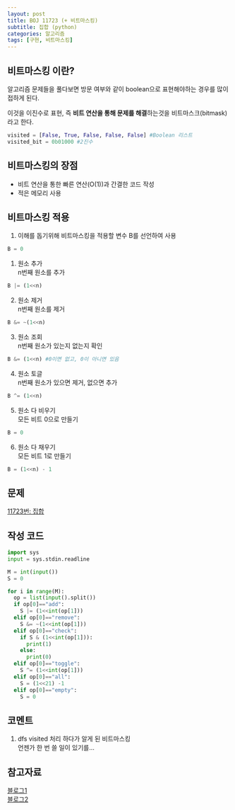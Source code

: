 ```yaml
---
layout: post
title: BOJ 11723 (+ 비트마스킹)
subtitle: 집합 (python)
categories: 알고리즘
tags: [구현, 비트마스킹]
---
```


비트마스킹 이란?
---
알고리즘 문제들을 풀다보면 방문 여부와 같이 boolean으로 표현해야하는 경우를 많이 접하게 된다.   

이것을 이진수로 표현, 즉 **비트 연산을 통해 문제를 해결**하는것을 비트마스크(bitmask)라고 한다.
```python
visited = [False, True, False, False, False] #Boolean 리스트
visited_bit = 0b01000 #2진수
```

비트마스킹의 장점
---
- 비트 연산을 통한 빠른 연산(O(1))과 간결한 코드 작성
- 적은 메모리 사용

비트마스킹 적용
---
1. 이해를 돕기위해 비트마스킹을 적용할 변수 B를 선언하여 사용
```python
B = 0
```
1. 원소 추가  
   n번째 원소를 추가
```python
B |= (1<<n)
```
2. 원소 제거  
   n번째 원소를 제거
```python
B &= ~(1<<n)
```
3. 원소 조회  
   n번째 원소가 있는지 없는지 확인
```python
B &= (1<<n) #0이면 없고, 0이 아니면 있음
```
4. 원소 토글   
   n번째 원소가 있으면 제거, 없으면 추가
```python
B ^= (1<<n)
```
5. 원소 다 비우기   
   모든 비트 0으로 만들기
```python
B = 0
```
6. 원소 다 채우기  
   모든 비트 1로 만들기
```python
B = (1<<n) - 1
```

문제
---
[11723번: 집합](https://acmicpc.net/problem/11723)

작성 코드
---
```python
import sys
input = sys.stdin.readline

M = int(input())
S = 0

for i in range(M):
  op = list(input().split())
  if op[0]=="add":
    S |= (1<<int(op[1]))
  elif op[0]=="remove":
    S &= ~(1<<int(op[1]))
  elif op[0]=="check":
    if S & (1<<int(op[1])):
      print(1)
    else:
      print(0)
  elif op[0]=="toggle":
    S ^= (1<<int(op[1]))
  elif op[0]=="all":
    S = (1<<21) -1
  elif op[0]=="empty":
    S = 0
```

코멘트
---
1. dfs visited 처리 하다가 알게 된 비트마스킹   
   언젠가 한 번 쓸 일이 있기를...

참고자료
---
[블로그1](https://justkode.kr/algorithm/bitmash/)  
[블로그2](https://velog.io/@1998yuki0331/Python-%EB%B9%84%ED%8A%B8-%EB%A7%88%EC%8A%A4%ED%82%B9-%EC%A0%95%EB%A6%AC)